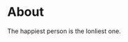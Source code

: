 # About
The happiest person is the lonliest one.

<!---
the-charon-l/the-charon-l is a ✨ special ✨ repository because its `README.md` (this file) appears on your GitHub profile.
You can click the Preview link to take a look at your changes.
--->
